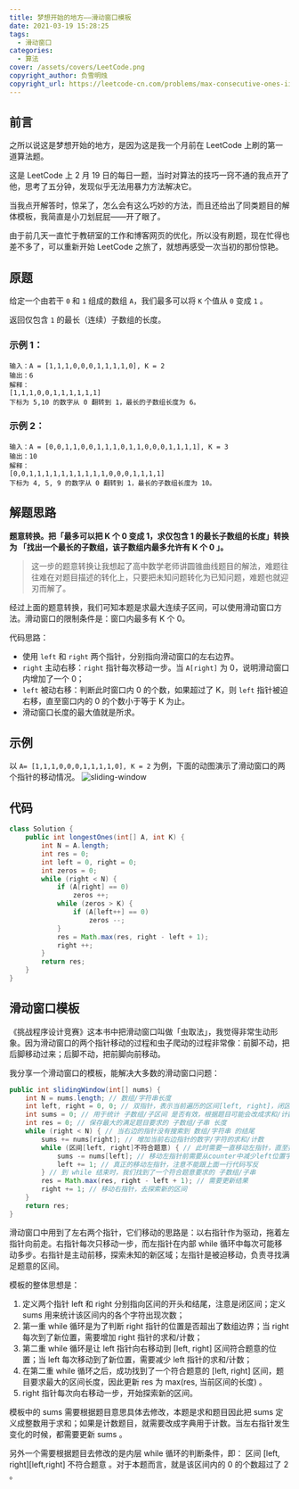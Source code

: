 ```yaml
---
title: 梦想开始的地方——滑动窗口模板
date: 2021-03-19 15:28:25
tags:
  - 滑动窗口
categories:
  - 算法
cover: /assets/covers/LeetCode.png
copyright_author: 负雪明烛
copyright_url: https://leetcode-cn.com/problems/max-consecutive-ones-iii/solution/fen-xiang-hua-dong-chuang-kou-mo-ban-mia-f76z/
---
```


## 前言

之所以说这是梦想开始的地方，是因为这是我一个月前在 LeetCode 上刷的第一道算法题。

这是 LeetCode 上 2 月 19 日的每日一题，当时对算法的技巧一窍不通的我点开了他，思考了五分钟，发现似乎无法用暴力方法解决它。

当我点开解答时，惊呆了，怎么会有这么巧妙的方法，而且还给出了同类题目的解体模板，我简直是小刀划屁屁——开了眼了。

由于前几天一直忙于教研室的工作和博客网页的优化，所以没有刷题，现在忙得也差不多了，可以重新开始 LeetCode 之旅了，就想再感受一次当初的那份惊艳。

## 原题

给定一个由若干 `0` 和 `1` 组成的数组 `A`，我们最多可以将 `K` 个值从 `0` 变成 `1` 。

返回仅包含 `1` 的最长（连续）子数组的长度。

### 示例 1：

```
输入：A = [1,1,1,0,0,0,1,1,1,1,0], K = 2
输出：6
解释：
[1,1,1,0,0,1,1,1,1,1,1]
下标为 5,10 的数字从 0 翻转到 1，最长的子数组长度为 6。
```

### 示例 2：

```
输入：A = [0,0,1,1,0,0,1,1,1,0,1,1,0,0,0,1,1,1,1], K = 3
输出：10
解释：
[0,0,1,1,1,1,1,1,1,1,1,1,0,0,0,1,1,1,1]
下标为 4, 5, 9 的数字从 0 翻转到 1，最长的子数组长度为 10。
```

## 解题思路

**题意转换。把「最多可以把 K 个 0 变成 1，求仅包含 1 的最长子数组的长度」转换为 「找出一个最长的子数组，该子数组内最多允许有 K 个 0 」。**

> 这一步的题意转换让我想起了高中数学老师讲圆锥曲线题目的解法，难题往往难在对题目描述的转化上，只要把未知问题转化为已知问题，难题也就迎刃而解了。

经过上面的题意转换，我们可知本题是求最大连续子区间，可以使用滑动窗口方法。滑动窗口的限制条件是：窗口内最多有 K 个 0。

代码思路：

- 使用 `left` 和 `right` 两个指针，分别指向滑动窗口的左右边界。
- `right` 主动右移：`right` 指针每次移动一步。当 `A[right]` 为 0，说明滑动窗口内增加了一个 0；
- `left` 被动右移：判断此时窗口内 0 的个数，如果超过了 K，则 `left` 指针被迫右移，直至窗口内的 0 的个数小于等于 K 为止。
- 滑动窗口长度的最大值就是所求。

## 示例

以 `A= [1,1,1,0,0,0,1,1,1,1,0], K = 2` 为例，下面的动图演示了滑动窗口的两个指针的移动情况。
![sliding-window](./sliding-window.gif)

## 代码

```java
class Solution {
    public int longestOnes(int[] A, int K) {
        int N = A.length;
        int res = 0;
        int left = 0, right = 0;
        int zeros = 0;
        while (right < N) {
            if (A[right] == 0)
                zeros ++;
            while (zeros > K) {
                if (A[left++] == 0)
                    zeros --;
            }
            res = Math.max(res, right - left + 1);
            right ++;
        }
        return res;
    }
}
```

## 滑动窗口模板

《挑战程序设计竞赛》这本书中把滑动窗口叫做「虫取法」，我觉得非常生动形象。因为滑动窗口的两个指针移动的过程和虫子爬动的过程非常像：前脚不动，把后脚移动过来；后脚不动，把前脚向前移动。

我分享一个滑动窗口的模板，能解决大多数的滑动窗口问题：

```java
public int slidingWindow(int[] nums) {
    int N = nums.length; // 数组/字符串长度
    int left, right = 0, 0; // 双指针，表示当前遍历的区间[left, right]，闭区间
    int sums = 0; // 用于统计 子数组/子区间 是否有效，根据题目可能会改成求和/计数
    int res = 0; // 保存最大的满足题目要求的 子数组/子串 长度
    while (right < N) { // 当右边的指针没有搜索到 数组/字符串 的结尾
        sums += nums[right]; // 增加当前右边指针的数字/字符的求和/计数
        while (区间[left, right]不符合题意) { // 此时需要一直移动左指针，直至找到一个符合题意的区间
            sums -= nums[left]; // 移动左指针前需要从counter中减少left位置字符的求和/计数
            left += 1; // 真正的移动左指针，注意不能跟上面一行代码写反
        } // 到 while 结束时，我们找到了一个符合题意要求的 子数组/子串
        res = Math.max(res, right - left + 1); // 需要更新结果
        right += 1; // 移动右指针，去探索新的区间
    }
    return res;
}
```

滑动窗口中用到了左右两个指针，它们移动的思路是：以右指针作为驱动，拖着左指针向前走。右指针每次只移动一步，而左指针在内部 while 循环中每次可能移动多步。右指针是主动前移，探索未知的新区域；左指针是被迫移动，负责寻找满足题意的区间。

模板的整体思想是：

1. 定义两个指针 left 和 right 分别指向区间的开头和结尾，注意是闭区间；定义 sums 用来统计该区间内的各个字符出现次数；
2. 第一重 while 循环是为了判断 right 指针的位置是否超出了数组边界；当 right 每次到了新位置，需要增加 right 指针的求和/计数；
3. 第二重 while 循环是让 left 指针向右移动到 [left, right] 区间符合题意的位置；当 left 每次移动到了新位置，需要减少 left 指针的求和/计数；
4. 在第二重 while 循环之后，成功找到了一个符合题意的 [left, right] 区间，题目要求最大的区间长度，因此更新 res 为 max(res, 当前区间的长度) 。
5. right 指针每次向右移动一步，开始探索新的区间。

模板中的 sums 需要根据题目意思具体去修改，本题是求和题目因此把 sums 定义成整数用于求和；如果是计数题目，就需要改成字典用于计数。当左右指针发生变化的时候，都需要更新 sums 。

另外一个需要根据题目去修改的是内层 while 循环的判断条件，即： 区间 [left, right][left,right] 不符合题意 。对于本题而言，就是该区间内的 0 的个数超过了 2 。
